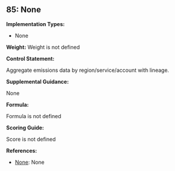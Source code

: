 ## 85: None

**Implementation Types:**
 
- None

**Weight:** Weight is not defined

**Control Statement:**

Aggregate emissions data by region/service/account with lineage.

**Supplemental Guidance:**

None

**Formula:**

Formula is not defined

**Scoring Guide:**

Score is not defined

**References:**

- [None](None): None